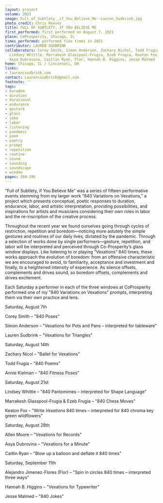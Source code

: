 ```yaml
---
layout: project
volume: 2021
image: Full_of_Subtlety__if_You_Believe_Me--Lauren_Sudbrink.jpg
photo_credit: Chris Reeves
title: FULL OF SUBTLETY, IF YOU BELIEVE ME
first_performed: first performed on August 7, 2021
place: CoProsperity, Chicago, IL
times_performed: performed five times in 2021
contributor: LAUREN SUDBRINK
collaborators: Corey Smith, Simon Anderson, Zachary Nichol, Todd Frugia, Annie Kielman,
  Lindsey Whittle, Marrakesh Glasspool-Frugia, Ezeb Frugia, Keaton Fox, Allen Moore,
  Asya Dubrovina, Caitlin Ryan, Flor, Hannah B. Higgins, Jesse Malmed
home: Chicago, IL / Cincinnati, OH
links:
- laurencsudbrink.com
contact: Laurencsudbrink@gmail.com
footnote: ''
tags:
- boredom
- duration
- durational
- endurance
- gesture
- glass
- joke
- labor
- listening
- pandemic
- poem
- poetry
- prompt
- repetition
- routine
- sound
- sounding
- soundscape
- window
pages: 394-395
---
```


“Full of Subtlety, if You Believe Me” was a series of fifteen performative events stemming from my larger work “840 Variations on Vexations,” a project which presents conceptual, poetic responses to duration, endurance, labor, and artistic interpretation, providing possibilities, and inspirations for artists and musicians considering their own roles in labor and the re-inscription of the creative process. 

Throughout the recent year we found ourselves going through cycles of restriction, repetition and boredom—noticing more astutely the simple gestures and routines of our daily lives, dictated by the pandemic. Through a selection of works done by single performers—gesture, repetition, and labor will be interpreted and perceived through Co-Prosperity’s glass window displays. Like listening to or playing “Vexations” 840 times, these works approach the evolution of boredom: from an offensive characteristic we are encouraged to avoid, to familiarity, acceptance and investment and finally, to a heightened intensity of experience. As silence offsets, complements and drives sound, so boredom offsets, complements and drives excitement. 

Each Saturday a performer in each of the three windows at CoProsperity performed one of my "840 Variations on Vexations" prompts, interpreting them via their own practice and lens.

<span class="bold">Saturday, August 7th</span>

Corey Smith – "840 Poses"

Simon Anderson – "Vexations for Pots and Pans – interpreted for tableware"

Lauren Sudbrink – "Vexations for Triangles"

<span class="bold">Saturday, August 14th</span>

Zachary Nicol – "Ballet for Vexations"

Todd Frugia – "840 Poems"

Annie Kielman – "840 Fitness Poses"

<span class="bold">Saturday, August 21st</span>

Lindsey Whittle – "840 Pantomimes – interpreted for Shape Language"

Marrakesh Glasspool-Frugia &amp; Ezeb Frugia – "840 Chess Moves"

Keaton Fox – "Write *Vexations* 840 times – interpreted for 840 chroma key green wildflowers"

<span class="bold">Saturday, August 28th</span>

Allen Moore – "Vexations for Records"

Asya Dubrovina – "Vexations for a Minute"

Caitlin Ryan – "Blow up a balloon and deflate it 840 times"

<span class="bold">Saturday, September 11th</span>

Alejandro Jimenez-Flores (Flor) – "Spin in circles 840 times – interpreted three ways"

Hannah B. Higgins – "Vexations for Typewriter"

Jesse Malmed – "840 Jokes"